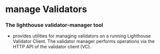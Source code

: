 # manage Validators

### The lighthouse validator-manager tool
  - provides utilities for managing validators on a running Lighthouse Validator Client. The validator manager performs operations via the HTTP API of the validator client (VC).
